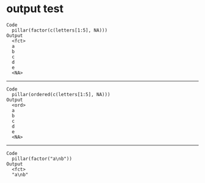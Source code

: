 # output test

    Code
      pillar(factor(c(letters[1:5], NA)))
    Output
      <fct>
      a    
      b    
      c    
      d    
      e    
      <NA> 

---

    Code
      pillar(ordered(c(letters[1:5], NA)))
    Output
      <ord>
      a    
      b    
      c    
      d    
      e    
      <NA> 

---

    Code
      pillar(factor("a\nb"))
    Output
      <fct> 
      "a\nb"

